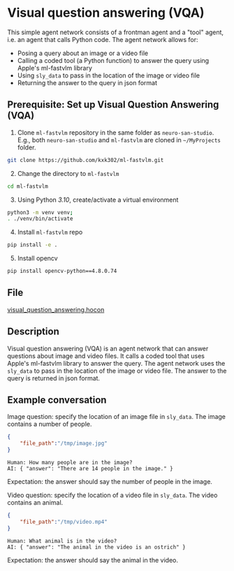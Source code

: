 # Visual question answering (VQA)

This simple agent network consists of a frontman agent and a "tool" agent,
i.e. an agent that calls Python code. The agent network allows for:

* Posing a query about an image or a video file
* Calling a coded tool (a Python function) to answer the query using Apple's ml-fastvlm library
* Using `sly_data` to pass in the location of the image or video file
* Returning the answer to the query in json format

## Prerequisite: Set up Visual Question Answering (VQA)

1. Clone `ml-fastvlm` repository in the same folder as `neuro-san-studio`. E.g., both `neuro-san-studio` and `ml-fastvlm` are cloned in `~/MyProjects` folder.

```bash
git clone https://github.com/kxk302/ml-fastvlm.git
```

2. Change the directory to `ml-fastvlm`

```bash
cd ml-fastvlm
```

3. Using Python *3.10*, create/activate a virtual environment

```bash
python3 -m venv venv;
. ./venv/bin/activate
```

4. Install `ml-fastvlm` repo

```bash
pip install -e .
```

5. Install opencv

```bash
pip install opencv-python==4.8.0.74
```

## File

[visual_question_answering.hocon](../../registries/visual_question_answering.hocon)

## Description

Visual question answering (VQA) is an agent network that can answer questions about image and video files.
It calls a coded tool that uses Apple's ml-fastvlm library to answer the query. The agent network uses the
`sly_data` to pass in the location of the image or video file. The answer to the query is returned in json format.

## Example conversation

Image question: specify the location of an image file in `sly_data`. The image contains a number of people.

```json
{
    "file_path":"/tmp/image.jpg"
}
```

```text
Human: How many people are in the image?
AI: { "answer": "There are 14 people in the image." }
```

Expectation: the answer should say the number of people in the image.


Video question: specify the location of a video file in `sly_data`. The video contains an animal.

```json
{
    "file_path":"/tmp/video.mp4"
}
```

```text
Human: What animal is in the video?
AI: { "answer": "The animal in the video is an ostrich" }
```

Expectation: the answer should say the animal in the video.
